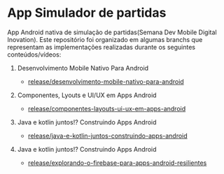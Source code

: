 # App Simulador de partidas

App Android nativa de simulação de partidas(Semana Dev Mobile Digital Inovation). Este repositório foi organizado em algumas branchs que representam as implementações realizadas durante os seguintes conteúdos/vídeos:

1. Desenvolvimento Mobile Nativo Para Android
   - [release/desenvolvimento-mobile-nativo-para-android](https://github.com/SantiagoSilvestre/Simulador-de-partidas/tree/desenvolvimento-mobile-nativo-para-android)

2. Componentes, Lyouts e UI/UX em Apps Android
   - [release/componentes-layouts-ui-ux-em-apps-android](https://github.com/SantiagoSilvestre/Simulador-de-partidas/tree/release/componentes-layout-ui-ux-em-apps-android)

3. Java e kotlin juntos!? Construindo Apps Android
   - [release/java-e-kotlin-juntos-construindo-apps-android](https://github.com/SantiagoSilvestre/Simulador-de-partidas/tree/release/java-e-kotlin-juntos-construindo-apps-android)

4. Java e kotlin juntos!? Construindo Apps Android
   - [release/explorando-o-firebase-para-apps-android-resilientes](https://github.com/SantiagoSilvestre/Simulador-de-partidas/tree/release/explorando-o-firebase-para-apps-android-resilientes)


